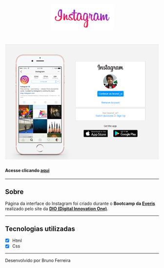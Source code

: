 <h1 align="center">
    <img src="img/Instagram-name-logo.png">
</h1>


<h1 align="center">
    <img src="img/print-instagram.png">
</h1>

#### Acesse clicando **[aqui](https://brunofsi.github.io/Instagram-page/)**
---

## Sobre

Página da interface do Instagram foi criado durante o **Bootcamp da [Everis](https://www.everis.com/brazil/pt-br/)** realizado pelo site da **[DIO (Digital Innovation One)](https://digitalinnovation.one/)**.

---

## Tecnologias utilizadas

- [x] Html
- [x] Css

---

Desenvolvido por Bruno Ferreira



